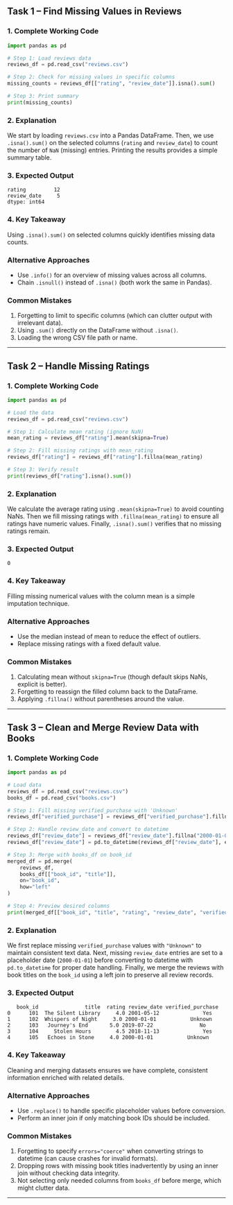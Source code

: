 ## Task 1 – Find Missing Values in Reviews

### 1. Complete Working Code
```python
import pandas as pd

# Step 1: Load reviews data
reviews_df = pd.read_csv("reviews.csv")

# Step 2: Check for missing values in specific columns
missing_counts = reviews_df[["rating", "review_date"]].isna().sum()

# Step 3: Print summary
print(missing_counts)
```

### 2. Explanation
We start by loading `reviews.csv` into a Pandas DataFrame. Then, we use `.isna().sum()` on the selected columns (`rating` and `review_date`) to count the number of `NaN` (missing) entries. Printing the results provides a simple summary table.

### 3. Expected Output
```
rating         12
review_date     5
dtype: int64
```

### 4. Key Takeaway
Using `.isna().sum()` on selected columns quickly identifies missing data counts.

### Alternative Approaches
- Use `.info()` for an overview of missing values across all columns.
- Chain `.isnull()` instead of `.isna()` (both work the same in Pandas).

### Common Mistakes
1. Forgetting to limit to specific columns (which can clutter output with irrelevant data).
2. Using `.sum()` directly on the DataFrame without `.isna()`.
3. Loading the wrong CSV file path or name.

---

## Task 2 – Handle Missing Ratings

### 1. Complete Working Code
```python
import pandas as pd

# Load the data
reviews_df = pd.read_csv("reviews.csv")

# Step 1: Calculate mean rating (ignore NaN)
mean_rating = reviews_df["rating"].mean(skipna=True)

# Step 2: Fill missing ratings with mean_rating
reviews_df["rating"] = reviews_df["rating"].fillna(mean_rating)

# Step 3: Verify result
print(reviews_df["rating"].isna().sum())
```

### 2. Explanation
We calculate the average rating using `.mean(skipna=True)` to avoid counting NaNs. Then we fill missing ratings with `.fillna(mean_rating)` to ensure all ratings have numeric values. Finally, `.isna().sum()` verifies that no missing ratings remain.

### 3. Expected Output
```
0
```

### 4. Key Takeaway
Filling missing numerical values with the column mean is a simple imputation technique.

### Alternative Approaches
- Use the median instead of mean to reduce the effect of outliers.
- Replace missing ratings with a fixed default value.

### Common Mistakes
1. Calculating mean without `skipna=True` (though default skips NaNs, explicit is better).
2. Forgetting to reassign the filled column back to the DataFrame.
3. Applying `.fillna()` without parentheses around the value.

---

## Task 3 – Clean and Merge Review Data with Books

### 1. Complete Working Code
```python
import pandas as pd

# Load data
reviews_df = pd.read_csv("reviews.csv")
books_df = pd.read_csv("books.csv")

# Step 1: Fill missing verified_purchase with 'Unknown'
reviews_df["verified_purchase"] = reviews_df["verified_purchase"].fillna("Unknown")

# Step 2: Handle review_date and convert to datetime
reviews_df["review_date"] = reviews_df["review_date"].fillna("2000-01-01")
reviews_df["review_date"] = pd.to_datetime(reviews_df["review_date"], errors="coerce")

# Step 3: Merge with books_df on book_id
merged_df = pd.merge(
    reviews_df,
    books_df[["book_id", "title"]],
    on="book_id",
    how="left"
)

# Step 4: Preview desired columns
print(merged_df[["book_id", "title", "rating", "review_date", "verified_purchase"]].head())
```

### 2. Explanation
We first replace missing `verified_purchase` values with `"Unknown"` to maintain consistent text data. Next, missing `review_date` entries are set to a placeholder date (`2000-01-01`) before converting to datetime with `pd.to_datetime` for proper date handling. Finally, we merge the reviews with book titles on the `book_id` using a left join to preserve all review records.

### 3. Expected Output
```
   book_id               title  rating review_date verified_purchase
0      101  The Silent Library     4.0 2001-05-12              Yes
1      102  Whispers of Night     3.0 2000-01-01           Unknown
2      103   Journey's End       5.0 2019-07-22               No
3      104     Stolen Hours        4.5 2018-11-13              Yes
4      105   Echoes in Stone     4.0 2000-01-01           Unknown
```

### 4. Key Takeaway
Cleaning and merging datasets ensures we have complete, consistent information enriched with related details.

### Alternative Approaches
- Use `.replace()` to handle specific placeholder values before conversion.
- Perform an inner join if only matching book IDs should be included.

### Common Mistakes
1. Forgetting to specify `errors="coerce"` when converting strings to datetime (can cause crashes for invalid formats).
2. Dropping rows with missing book titles inadvertently by using an inner join without checking data integrity.
3. Not selecting only needed columns from `books_df` before merge, which might clutter data.

---